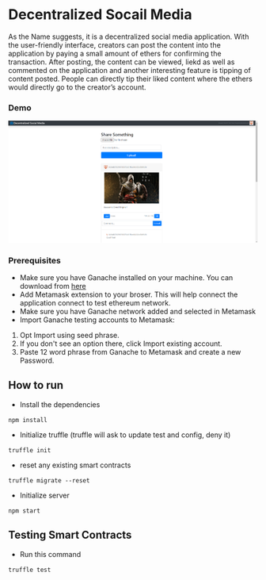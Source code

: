 # Decentralized Socail Media

As the Name suggests, it is a decentralized social media application. With the user-friendly interface, creators can post the content into the application by paying a small amount of ethers for confirming the transaction. After posting, the content can be viewed, liekd as well as commented on the application and another interesting feature is tipping of content posted. People can directly tip their liked content where the ethers would directly go to the creator’s account.

### Demo

![Alt text](./src/DecentraMedia.png)

### Prerequisites

- Make sure you have Ganache installed on your machine. You can download from [here](https://trufflesuite.com/ganache/)
- Add Metamask extension to your broser. This will help connect the application connect to test ethereum network.
- Make sure you have Ganache network added and selected in Metamask
- Import Ganache testing accounts to Metamask:

1. Opt Import using seed phrase.
2. If you don't see an option there, click Import existing account.
3. Paste 12 word phrase from Ganache to Metamask and create a new Password.

## How to run

- Install the dependencies

```
npm install
```

- Initialize truffle (truffle will ask to update test and config, deny it)

```
truffle init
```

- reset any existing smart contracts

```
truffle migrate --reset
```

- Initialize server

```
npm start
```

## Testing Smart Contracts

- Run this command

```
truffle test
```
